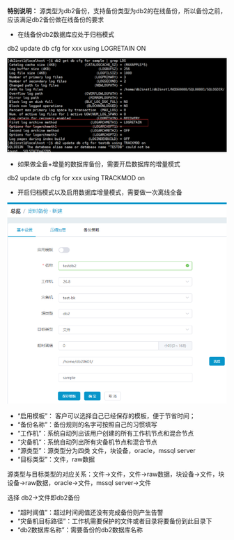 **特别说明：**
源类型为db2备份，支持备份类型为db2的在线备份，所以备份之前，应该满足db2备份做在线备份的要求
*  在线备份db2数据库应处于归档模式

  db2 update db cfg for xxx using LOGRETAIN ON
 
  ![说明: 1](/assets/backup06031.png)

*  如果做全备+增量的数据库备份，需要开启数据库的增量模式

  db2 update db cfg for xxx using TRACKMOD on

*  开启归档模式以及启用数据库增量模式，需要做一次离线全备

  ![说明: 1](/assets/backup06032.png)
  


*   “启用模板”： 客户可以选择自己已经保存的模板，便于节省时间；
*   “备份名称”：备份规则的名字可按照自己的习惯填写
*   “工作机”：系统自动列出该用户创建的所有工作机节点和混合节点
*   “灾备机“：系统自动列出所有灾备机节点和混合节点
*   “源类型”：源类型分为四类 文件，块设备，oracle，mssql server
*   “目标类型”：文件，raw数据

  源类型与目标类型的对应关系：文件-&gt;文件，文件-&gt;raw数据，块设备-&gt;文件，块设备-&gt;raw数据，oracle-&gt;文件，mssql server-&gt;文件

选择 db2-&gt;文件即db2备份
*   “超时阈值”：超过时间阙值还没有完成备份则产生告警
*   “灾备机目标路径”：工作机需要保护的文件或者目录将要备份到此目录下
*   “db2数据库名称”：需要备份的db2数据库名称











